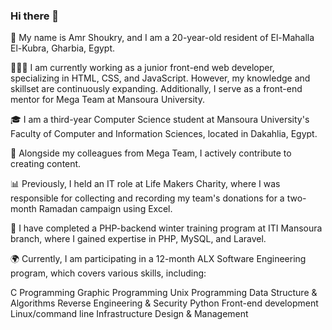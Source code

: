 ### Hi there 👋

👤 My name is Amr Shoukry, and I am a 20-year-old resident of El-Mahalla El-Kubra, Gharbia, Egypt.

👨🏻‍💻 I am currently working as a junior front-end web developer, specializing in HTML, CSS, and JavaScript. However, my knowledge and skillset are continuously expanding. Additionally, I serve as a front-end mentor for Mega Team at Mansoura University.

🎓 I am a third-year Computer Science student at Mansoura University's Faculty of Computer and Information Sciences, located in Dakahlia, Egypt.

📝 Alongside my colleagues from Mega Team, I actively contribute to creating content.

📊 Previously, I held an IT role at Life Makers Charity, where I was responsible for collecting and recording my team's donations for a two-month Ramadan campaign using Excel.

💾 I have completed a PHP-backend winter training program at ITI Mansoura branch, where I gained expertise in PHP, MySQL, and Laravel.

🌍 Currently, I am participating in a 12-month ALX Software Engineering program, which covers various skills, including:

C Programming
Graphic Programming
Unix Programming
Data Structure & Algorithms
Reverse Engineering & Security
Python
Front-end development
Linux/command line
Infrastructure Design & Management
